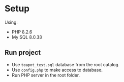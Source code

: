 # Setup

Using:
- PHP 8.2.6
- My SQL 8.0.33

## Run project

- Use `teapot_test.sql` database from the root catalog.
- Use `config.php` to make access to database.
- Run PHP server in the root folder.

